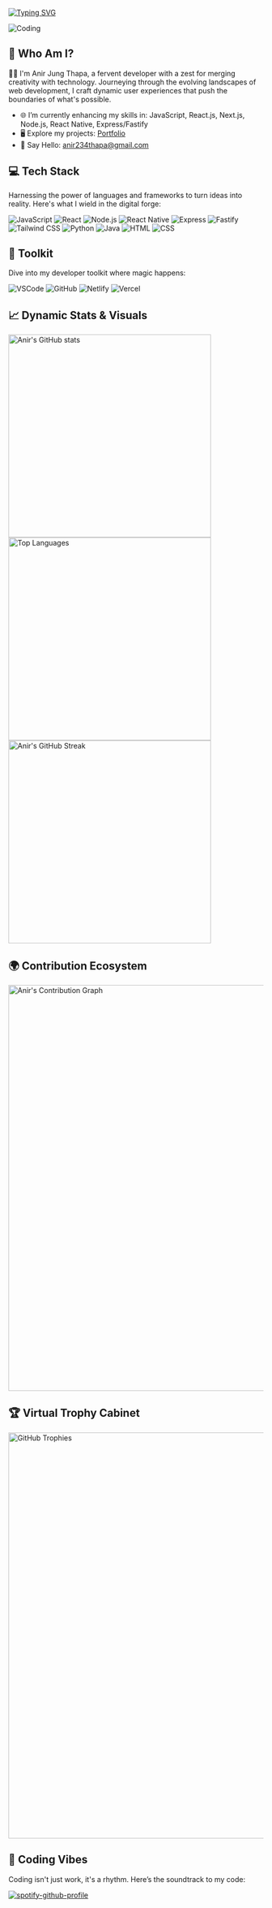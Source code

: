 [![Typing SVG](https://readme-typing-svg.herokuapp.com?font=Fira+Code&pause=1000&width=435&lines=Hi+there%2C+I'm+Anir+Jung+Thapa!👋)](https://git.io/typing-svg)

![Coding](https://media.giphy.com/media/QHE5gWI0QjqF2/giphy.gif)

## 🚀 Who Am I?
👨‍💻 I'm Anir Jung Thapa, a fervent developer with a zest for merging creativity with technology. Journeying through the evolving landscapes of web development, I craft dynamic user experiences that push the boundaries of what's possible.

- 🌐 I’m currently enhancing my skills in: JavaScript, React.js, Next.js, Node.js, React Native, Express/Fastify
- 🖥️ Explore my projects: [Portfolio](https://anirjungthapa.netlify.app)
- 📧 Say Hello: [anir234thapa@gmail.com](mailto:anir234thapa@gmail.com)

## 💻 Tech Stack
Harnessing the power of languages and frameworks to turn ideas into reality. Here's what I wield in the digital forge:

![JavaScript](https://img.shields.io/badge/-JavaScript-F7DF1E?style=for-the-badge&logo=javascript&logoColor=black)
![React](https://img.shields.io/badge/-React-61DAFB?style=for-the-badge&logo=react&logoColor=black)
![Node.js](https://img.shields.io/badge/-Node.js-339933?style=for-the-badge&logo=node.js&logoColor=white)
![React Native](https://img.shields.io/badge/-React_Native-61DAFB?style=for-the-badge&logo=react&logoColor=white)
![Express](https://img.shields.io/badge/-Express-000000?style=for-the-badge&logo=express&logoColor=white)
![Fastify](https://img.shields.io/badge/-Fastify-000000?style=for-the-badge&logo=fastify&logoColor=white)
![Tailwind CSS](https://img.shields.io/badge/-Tailwind_CSS-38B2AC?style=for-the-badge&logo=tailwind-css&logoColor=white)
![Python](https://img.shields.io/badge/-Python-3776AB?style=for-the-badge&logo=python&logoColor=white)
![Java](https://img.shields.io/badge/-Java-007396?style=for-the-badge&logo=java&logoColor=white)
![HTML](https://img.shields.io/badge/-HTML-E34F26?style=for-the-badge&logo=html5&logoColor=white)
![CSS](https://img.shields.io/badge/-CSS-1572B6?style=for-the-badge&logo=css3&logoColor=white)

## 🧰 Toolkit
Dive into my developer toolkit where magic happens:

![VSCode](https://img.shields.io/badge/-VSCode-007ACC?style=for-the-badge&logo=visualstudiocode&logoColor=white)
![GitHub](https://img.shields.io/badge/-GitHub-181717?style=for-the-badge&logo=github&logoColor=white)
![Netlify](https://img.shields.io/badge/-Netlify-00C7B7?style=for-the-badge&logo=netlify&logoColor=white)
![Vercel](https://img.shields.io/badge/-Vercel-black?style=for-the-badge&logo=vercel&logoColor=white)

## 📈 Dynamic Stats & Visuals

<img width="400px" src="https://github-readme-stats.vercel.app/api?username=aneer-thapa1&show_icons=true&theme=radical" alt="Anir's GitHub stats" />

<img width="400px" src="https://github-readme-stats.vercel.app/api/top-langs/?username=aneer-thapa1&layout=compact&theme=radical&langs_count=8" alt="Top Languages" />

<img width="400px" src="https://github-readme-streak-stats.herokuapp.com/?user=aneer-thapa1&theme=dark" alt="Anir's GitHub Streak" />

## 🌍 Contribution Ecosystem

<img width="800px" src="https://github-readme-activity-graph.vercel.app/graph?username=aneer-thapa1&bg_color=0d0d0d&color=5bc8c1&line=2c8f96&point=403d3d&area=true&hide_border=true" alt="Anir's Contribution Graph" />

## 🏆 Virtual Trophy Cabinet

<img width="800px" src="https://github-profile-trophy.vercel.app/?username=aneer-thapa1&theme=nord&no-frame=true&row=1&column=6" alt="GitHub Trophies" />

## 🎵 Coding Vibes
Coding isn't just work, it's a rhythm. Here’s the soundtrack to my code:

[![spotify-github-profile](https://spotify-github-profile.kittinanx.com/api/view?uid=31pqrrwmiuxklyx2kfen6pwhd3zi&cover_image=true&theme=default&show_offline=true&background_color=000000&interchange=true&bar_color=28c39c&bar_color_cover=true)](https://spotify-github-profile.kittinanx.com/api/view?uid=31pqrrwmiuxklyx2kfen6pwhd3zi&redirect=true)
